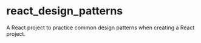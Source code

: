 # react_design_patterns
A React project to practice common design patterns when creating a React project.
